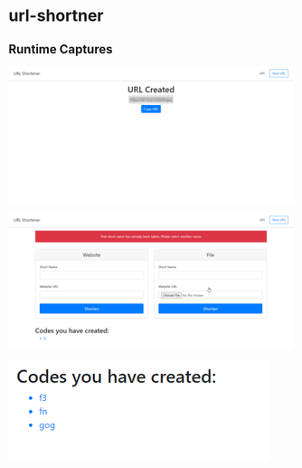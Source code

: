 # url-shortner

## Runtime Captures

![Runtime 1](/urlshort/static/user_files/f2chrome_2020-07-18_17-04-25.png)

![Runtime 2](/urlshort/static/user_files/f3chrome_2020-07-18_17-09-20.png)

![Runtime 3](/urlshort/static/user_files/f4chrome_2020-07-18_17-12-00.png)
